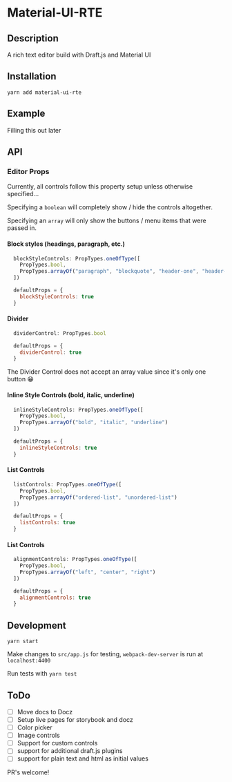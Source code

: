 # Material-UI-RTE

## Description

A rich text editor build with Draft.js and Material UI

## Installation

`yarn add material-ui-rte`

## Example

Filling this out later

## API

### Editor Props

Currently, all controls follow this property setup unless otherwise specified...

Specifying a `boolean` will completely show / hide the controls altogether.

Specifying an `array` will only show the buttons / menu items that were passed in.

#### Block styles (headings, paragraph, etc.)

```js
  blockStyleControls: PropTypes.oneOfType([
    PropTypes.bool,
    PropTypes.arrayOf("paragraph", "blockquote", "header-one", "header-two", "header-three", "header-four", "header-five", "header-six")
  ])

  defaultProps = {
    blockStyleControls: true
  }
```

#### Divider

```js
  dividerControl: PropTypes.bool

  defaultProps = {
    dividerControl: true
  }
```

The Divider Control does not accept an array value since it's only one button :grin:

#### Inline Style Controls (bold, italic, underline)

```js
  inlineStyleControls: PropTypes.oneOfType([
    PropTypes.bool,
    PropTypes.arrayOf("bold", "italic", "underline")
  ])

  defaultProps = {
    inlineStyleControls: true
  }
```

#### List Controls

```js
  listControls: PropTypes.oneOfType([
    PropTypes.bool,
    PropTypes.arrayOf("ordered-list", "unordered-list")
  ])

  defaultProps = {
    listControls: true
  }
```

#### List Controls

```js
  alignmentControls: PropTypes.oneOfType([
    PropTypes.bool,
    PropTypes.arrayOf("left", "center", "right")
  ])

  defaultProps = {
    alignmentControls: true
  }
```

## Development

`yarn start`

Make changes to `src/app.js` for testing, `webpack-dev-server` is run at `localhost:4400`

Run tests with `yarn test`

## ToDo

- [ ] Move docs to Docz
- [ ] Setup live pages for storybook and docz
- [ ] Color picker
- [ ] Image controls
- [ ] Support for custom controls
- [ ] support for additional draft.js plugins
- [ ] support for plain text and html as initial values

PR's welcome!